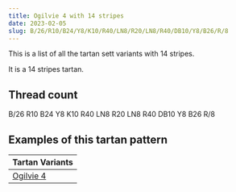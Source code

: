 ```yaml
---
title: Ogilvie 4 with 14 stripes
date: 2023-02-05
slug: B/26/R10/B24/Y8/K10/R40/LN8/R20/LN8/R40/DB10/Y8/B26/R/8
---
```

This is a list of all the tartan sett variants with 14 stripes.

It is a 14 stripes tartan.


## Thread count
B/26 R10 B24 Y8 K10 R40 LN8 R20 LN8 R40 DB10 Y8 B26 R/8

## Examples of this tartan pattern

| Tartan Variants |
|---------------|
| [Ogilvie 4](/variants/b/26/r10/b24/y8/k10/r40/ln8/r20/ln8/r40/db10/y8/b26/r/8-b304080-db000050-k000000-lne0e0e0-rc00000-yf0c000)||

